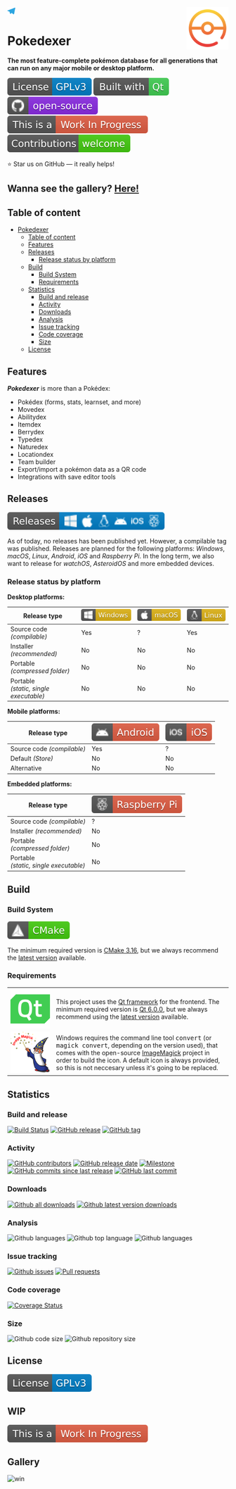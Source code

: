 <a href="https://t.me/pokedexer"> <img src="resources/images/github-related/telegram.svg" height=18 title="Follow us on Telegram"></a>
<a href="https://github.com/lateus/pokedexer"> <img src="resources/images/icons/app/appIcon.png" height=96 align="right"></a>

# Pokedexer

**The most feature-complete pokémon database for all generations that can run on any major mobile or desktop platform.**

[![License: GPL v3](resources/images/github-related/license-gplv3.svg)](LICENSE.GPLv3 "GPL v3")
[![Built with Qt](resources/images/github-related/built-with-qt.svg)](https://qt.io "The Qt Company")
[![Open-source](resources/images/github-related/open-source.svg)](https://github.com "Open-source")
[![WIP](resources/images/github-related/wip.svg)](https://github.com/lateus/pokedexer/issues "WIP: Check issues")
[![Contributions welcome](resources/images/github-related/contributions-welcome.svg)](CONTRIBUTING.md "Contributions are welcome")

:star: Star us on GitHub — it really helps!


## Wanna see the gallery? [Here!](#gallery)


## Table of content

- [Pokedexer](#pokedexer)
  - [Table of content](#table-of-content)
  - [Features](#features)
  - [Releases](#releases)
    - [Release status by platform](#release-status-by-platform)
  - [Build](#build)
    - [Build System](#build-system)
    - [Requirements](#requirements)
  - [Statistics](#statistics)
    - [Build and release](#build-and-release)
    - [Activity](#activity)
    - [Downloads](#downloads)
    - [Analysis](#analysis)
    - [Issue tracking](#issue-tracking)
    - [Code coverage](#code-coverage)
    - [Size](#size)
  - [License](#license)


## Features

***Pokedexer*** is more than a Pokédex:

* Pokédex (forms, stats, learnset, and more)
* Movedex
* Abilitydex
* Itemdex
* Berrydex
* Typedex
* Naturedex
* Locationdex
* Team builder
* Export/import a pokémon data as a QR code
* Integrations with save editor tools


## Releases

[![Releases](resources/images/github-related/releases.svg)](https://GitHub.com/lateus/pokedexer/releases/ "Releases")

As of today, no releases has been published yet. However, a compilable tag was published. Releases are planned for the following platforms: *Windows*, *macOS*, *Linux*, *Android*, *iOS* and *Raspberry Pi*. In the long term, we also want to release for *watchOS*, *AsteroidOS* and more embedded devices.

### Release status by platform

**Desktop platforms:**

Release type | ![win](resources/images/github-related/windows.svg "Windows") | ![mac](resources/images/github-related/macos.svg "macOS") | ![linux](resources/images/github-related/linux.svg "Linux")
-------------------------------------------|--------------------|--------------------|--------------------
Source code *(compilable)*                 | Yes                | ?                  | Yes 
Installer *(recommended)*                  | No                 | No                 | No
Portable<br> *(compressed folder)*         | No                 | No                 | No
Portable<br> *(static, single executable)* | No                 | No                 | No

**Mobile platforms:**

Release type | ![droid](resources/images/github-related/android.svg "Android") | ![ios](resources/images/github-related/ios.svg "iOS")
-------------------------------------------|--------------------|--------------------
Source code *(compilable)*                 | Yes                | ?
Default *(Store)*                          | No                 | No
Alternative                                | No                 | No

**Embedded platforms:**

Release type | ![raspi](resources/images/github-related/raspberry-pi.svg "Raspberry Pi")
-------------------------------------------|--------------------
Source code *(compilable)*                 | ?
Installer *(recommended)*                  | No
Portable<br> *(compressed folder)*         | No
Portable<br> *(static, single executable)* | No

## Build


### Build System

[![CMake](resources/images/github-related/cmake.svg)](https://cmake.org/ "CMake")

The minimum required version is [CMake 3.16](https://cmake.org/files/v3.16/ "Download CMake 3.16"), but we always recommend the [latest version](https://cmake.org/download/ "Download CMake") available.


### Requirements

<table>
     <tr><td style="width:90px"><a href="https://qt.io/"><img src="resources/images/icons/qt/qt_logo_green.svg" title="The Qt Company"></a></td><td>This project uses the <a href="https://www.qt.io/" title="The Qt Company">Qt framework</a> for the frontend. The minimum required version is <a href="https://download.qt.io/archive/qt/6.0/6.0.0/" title="Download Qt 6.0.0">Qt 6.0.0</a>, but we always recommend using the <a href="https://download.qt.io/archive/qt/" title="Download latest version">latest version</a> available.</td></tr>
     <tr><td style="width:90px"><a href="https://imagemagick.org/"><img src="resources/images/github-related/image-magick.svg" title="Image Magick"></a></td><td>Windows requires the command line tool <tt>convert</tt> (or <tt>magick convert</tt>, depending on the version used), that comes with the open-source <a href="https://imagemagick.org" title="Image Magick">ImageMagick</a> project in order to build the icon. A default icon is always provided, so this is not neccesary unless it's going to be replaced.</td></tr>
</table>


## Statistics

<!-- TODO: Add localization status -->
<!-- TODO: Add social network status -->
<!-- TODO: Add funding status -->

### Build and release
[![Build Status](https://img.shields.io/travis/lateus/pokedexer/develop)](https://travis-ci.org/lateus/pokedexer "Build status")
[![GitHub release](https://img.shields.io/github/release/lateus/pokedexer.svg)](https://GitHub.com/lateus/pokedexer/releases/ "Releases")
[![GitHub tag](https://img.shields.io/github/tag/lateus/pokedexer.svg)](https://GitHub.com/lateus/pokedexer/tags/ "Tags")

### Activity
[![GitHub contributors](https://img.shields.io/github/contributors/lateus/pokedexer.svg)](https://GitHub.com/lateus/pokedexer/commit/ "Contributors")
[![GitHub release date](https://img.shields.io/github/release-date/lateus/pokedexer.svg)](https://GitHub.com/lateus/pokedexer/releases/ "Release date")
[![Milestone](https://img.shields.io/github/milestones/progress/lateus/pokedexer/1.svg)](https://github.com/lateus/pokedexer/milestones/1 "Progress of next release")
[![GitHub commits since last release](https://img.shields.io/github/commits-since/lateus/pokedexer/latest/develop.svg)](https://GitHub.com/lateus/pokedexer/commit/ "Commits since last release")
[![GitHub last commit](https://img.shields.io/github/last-commit/lateus/pokedexer.svg)](https://GitHub.com/lateus/pokedexer/commit/ "Last commit")

### Downloads
[![Github all downloads](https://img.shields.io/github/downloads/lateus/pokedexer/total.svg)](https://GitHub.com/lateus/pokedexer/releases/ "All downloads")
[![Github latest version downloads](https://img.shields.io/github/downloads/lateus/pokedexer/latest/total.svg)](https://GitHub.com/lateus/pokedexer/releases/ "Latest version downloads")

### Analysis
![Github languages](https://img.shields.io/github/languages/count/lateus/pokedexer.svg "Languages count")
![Github top language](https://img.shields.io/github/languages/top/lateus/pokedexer.svg "Top language")
![Github languages](https://img.shields.io/scrutinizer/quality/g/lateus/pokedexer/develop.svg "Top language")

### Issue tracking
[![Github issues](https://img.shields.io/github/issues-raw/lateus/pokedexer.svg)](https://githib.com/lateus/pokedexer/issues "Open issues")
[![Pull requests](https://img.shields.io/github/issues-pr-raw/lateus/pokedexer.svg)](https://githib.com/lateus/pokedexer/pr "Open pull requests")

### Code coverage
[![Coverage Status](https://img.shields.io/coveralls/github/lateus/pokedexer/develop)](https://coveralls.io/github/lateus/pokedexer?branch=develop "Coverage status")

### Size
![Github code size](https://img.shields.io/github/languages/code-size/lateus/pokedexer.svg "Code size")
![Github repository size](https://img.shields.io/github/repo-size/lateus/pokedexer.svg "Repository size")


## License
[![License: GPL v3](resources/images/github-related/license-gplv3.svg)](LICENSE.GPLv3 "GPL v3")

<h2>
WIP
</h2>

[![WIP](resources/images/github-related/wip.svg)](https://github.com/lateus/pokedexer/issues "WIP: Check issues")


## Gallery
![win](resources/images/github-related/screenshot.png "Screenshots")